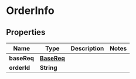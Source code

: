 
# OrderInfo

## Properties
Name | Type | Description | Notes
------------ | ------------- | ------------- | -------------
**baseReq** | [**BaseReq**](BaseReq.md) |  | 
**orderId** | **String** |  | 



